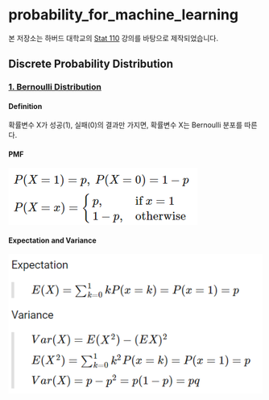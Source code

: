 # probability_for_machine_learning

본 저장소는 하버드 대학교의 [Stat 110](https://projects.iq.harvard.edu/stat110/youtube) 강의를 바탕으로 제작되었습니다.

## Discrete Probability Distribution

### [1. Bernoulli Distribution](https://github.com/YeonJun-IN/probability_for_machine_learning/blob/main/Bernoulli.ipynb)

#### Definition
확률변수 X가 성공(1), 실패(0)의 결과만 가지면, 확률변수 X는 Bernoulli 분포를 따른다.

#### PMF
![bernoulli_pmf](https://github.com/YeonJun-IN/probability_for_machine_learning/blob/main/Bernoulli_img1.PNG)

#### Expectation and Variance
![bernoulli_ex_var](https://github.com/YeonJun-IN/probability_for_machine_learning/blob/main/Bernoulli_img2.PNG)
